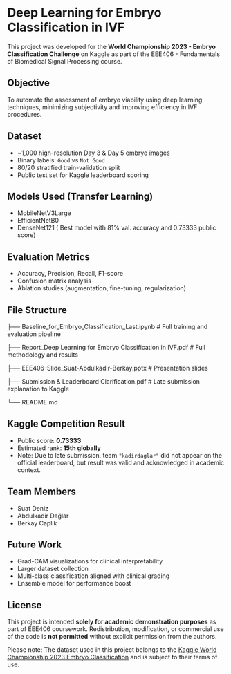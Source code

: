 # Deep Learning for Embryo Classification in IVF

This project was developed for the **World Championship 2023 - Embryo Classification Challenge** on Kaggle as part of the EEE406 - Fundamentals of Biomedical Signal Processing course.

## Objective
To automate the assessment of embryo viability using deep learning techniques, minimizing subjectivity and improving efficiency in IVF procedures.

## Dataset
- ~1,000 high-resolution Day 3 & Day 5 embryo images
- Binary labels: `Good` vs `Not Good`
- 80/20 stratified train-validation split
- Public test set for Kaggle leaderboard scoring

##  Models Used (Transfer Learning)
- MobileNetV3Large
- EfficientNetB0
- DenseNet121 ( Best model with 81% val. accuracy and 0.73333 public score)

## Evaluation Metrics
- Accuracy, Precision, Recall, F1-score
- Confusion matrix analysis
- Ablation studies (augmentation, fine-tuning, regularization)

## File Structure
├── Baseline_for_Embryo_Classification_Last.ipynb # Full training and evaluation pipeline

├── Report_Deep Learning for Embryo Classification in IVF.pdf # Full methodology and results

├── EEE406-Slide_Suat-Abdulkadir-Berkay.pptx # Presentation slides

├── Submission & Leaderboard Clarification.pdf # Late submission explanation to Kaggle

└── README.md


## Kaggle Competition Result
- Public score: **0.73333**
- Estimated rank: **15th globally**
- Note: Due to late submission, team `"kadirdaglar"` did not appear on the official leaderboard, but result was valid and acknowledged in academic context.

## Team Members
- Suat Deniz   
- Abdulkadir Dağlar  
- Berkay Caplık 

## Future Work
- Grad-CAM visualizations for clinical interpretability
- Larger dataset collection
- Multi-class classification aligned with clinical grading
- Ensemble model for performance boost

## License
This project is intended **solely for academic demonstration purposes** as part of EEE406 coursework. Redistribution, modification, or commercial use of the code is **not permitted** without explicit permission from the authors.

Please note: The dataset used in this project belongs to the [Kaggle World Championship 2023 Embryo Classification](https://www.kaggle.com/competitions/world-championship-2023-embryo-classification) and is subject to their terms of use.


